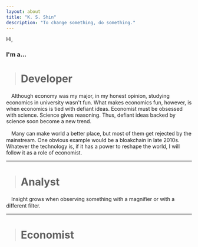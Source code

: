 ```yaml
---
layout: about
title: "K. S. Shin"
description: "To change something, do something."
---
```

Hi, 
### I'm a...

> # **Developer**
　Although economy was my major, in my honest opinion, studying economics in university wasn't fun. What makes economics fun, however, is when economics is tied with defiant ideas. Economist must be obsessed with science. Science gives reasoning. Thus, defiant ideas backed by science soon become a new trend. 

　Many can make world a better place, but most of them get rejected by the mainstream. One obvious example would be a bloakchain in late 2010s. Whatever the technology is, if it has a power to reshape the world, I will follow it as a role of economist.
* * *

> # **Analyst**
　Insight grows when observing something with a magnifier or with a different filter.
* * *

> # **Economist**
　

